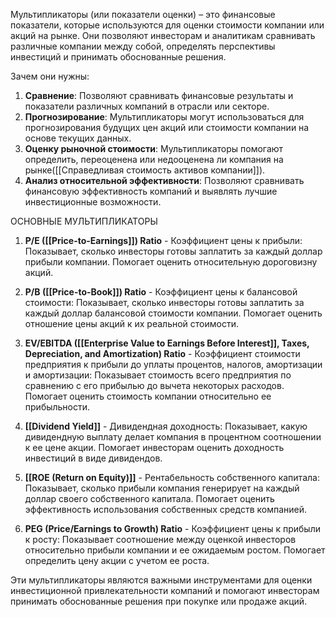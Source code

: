 Мультипликаторы (или показатели оценки) – это финансовые показатели, которые используются для оценки стоимости компании или акций на рынке. Они позволяют инвесторам и аналитикам сравнивать различные компании между собой, определять перспективы инвестиций и принимать обоснованные решения.  
  
Зачем они нужны:  
1. **Сравнение**: Позволяют сравнивать финансовые результаты и показатели различных компаний в отрасли или секторе.  
2. **Прогнозирование**: Мультипликаторы могут использоваться для прогнозирования будущих цен акций или стоимости компании на основе текущих данных.  
3. **Оценку рыночной стоимости**: Мультипликаторы помогают определить, переоценена или недооценена ли компания на рынке([[Cправедливая стоимость активов компании]]).  
4. **Анализ относительной эффективности**: Позволяют сравнивать финансовую эффективность компаний и выявлять лучшие инвестиционные возможности.  

ОСНОВНЫЕ МУЛЬТИПЛИКАТОРЫ
1. **P/E ([[Price-to-Earnings]]) Ratio** - Коэффициент цены к прибыли: Показывает, сколько инвесторы готовы заплатить за каждый доллар прибыли компании. Помогает оценить относительную дороговизну акций.  
  
2. **P/B ([[Price-to-Book]]) Ratio** - Коэффициент цены к балансовой стоимости: Показывает, сколько инвесторы готовы заплатить за каждый доллар балансовой стоимости компании. Помогает оценить отношение цены акций к их реальной стоимости.  
  
3. **EV/EBITDA ([[Enterprise Value to Earnings Before Interest]], Taxes, Depreciation, and Amortization) Ratio** - Коэффициент стоимости предприятия к прибыли до уплаты процентов, налогов, амортизации и амортизации: Показывает стоимость всего предприятия по сравнению с его прибылью до вычета некоторых расходов. Помогает оценить стоимость компании относительно ее прибыльности.  
  
4. **[[Dividend Yield]]** - Дивидендная доходность: Показывает, какую дивидендную выплату делает компания в процентном соотношении к ее цене акции. Помогает инвесторам оценить доходность инвестиций в виде дивидендов.  
  
5. **[[ROE (Return on Equity)]]** - Рентабельность собственного капитала: Показывает, сколько прибыли компания генерирует на каждый доллар своего собственного капитала. Помогает оценить эффективность использования собственных средств компанией.  
  
6. **PEG (Price/Earnings to Growth) Ratio** - Коэффициент цены к прибыли к росту: Показывает соотношение между оценкой инвесторов относительно прибыли компании и ее ожидаемым ростом. Помогает определить цену акции с учетом ее роста.  
  
Эти мультипликаторы являются важными инструментами для оценки инвестиционной привлекательности компаний и помогают инвесторам принимать обоснованные решения при покупке или продаже акций.